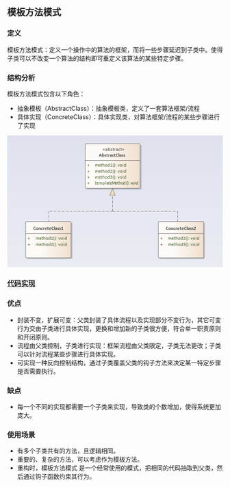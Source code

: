 ## 模板方法模式

### 定义
模板方法模式：定义一个操作中的算法的框架，而将一些步骤延迟到子类中。使得子类可以不改变一个算法的结构即可重定义该算法的某些特定步骤。

### 结构分析
模板方法模式包含以下角色：
- 抽象模板（AbstractClass）：抽象模板类，定义了一套算法框架/流程
- 具体实现（ConcreteClass）：具体实现类，对算法框架/流程的某些步骤进行了实现

![Template](../../images/pattern/Template.png)  

### [代码实现](../../code/template)

### 优点
- 封装不变，扩展可变：父类封装了具体流程以及实现部分不变行为，其它可变行为交由子类进行具体实现，更换和增加新的子类很方便，符合单一职责原则和开闭原则。
- 流程由父类控制，子类进行实现：框架流程由父类限定，子类无法更改；子类可以针对流程某些步骤进行具体实现。
- 可实现一种反向控制结构，通过子类覆盖父类的钩子方法来决定某一特定步骤是否需要执行。

### 缺点
- 每一个不同的实现都需要一个子类来实现，导致类的个数增加，使得系统更加庞大。

### 使用场景
- 有多个子类共有的方法，且逻辑相同。
- 重要的、复杂的方法，可以考虑作为模板方法。
- 重构时，模板方法模式 是一个经常使用的模式，把相同的代码抽取到父类，然后通过钩子函数约束其行为。
